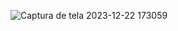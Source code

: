 ![Captura de tela 2023-12-22 173059](https://github.com/cleber77/Gerado-de-Senha-/assets/89355850/d952d8fd-e4c4-4232-b8b6-0b3ecf1f17c9)
